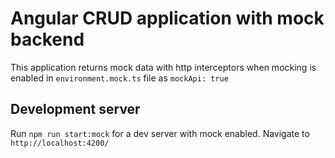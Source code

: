 # Angular CRUD application with mock backend

This application returns mock data with http interceptors when mocking is enabled in `environment.mock.ts` file as
`mockApi: true`

## Development server

Run `npm run start:mock` for a dev server with mock enabled. Navigate to `http://localhost:4200/`

